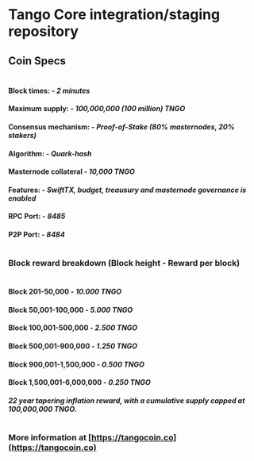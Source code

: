 # Tango Core integration/staging repository

## Coin Specs

#

#### Block times: - *2 minutes* 
#### Maximum supply: - *100,000,000 (100 million) TNGO*
#### Consensus mechanism: - *Proof-of-Stake (80% masternodes, 20% stakers)*
#### Algorithm: - *Quark-hash* 
#### Masternode collateral - *10,000 TNGO*  
#### Features: - *SwiftTX, budget, treausury and masternode governance is enabled* 
#### RPC Port: - *8485* 
#### P2P Port: - *8484* 

#

### Block reward breakdown (Block height - Reward per block)
#
#### Block 201-50,000	  -   *10.000 TNGO*

#### Block 50,001-100,000   -   *5.000 TNGO*

#### Block 100,001-500,000  -   *2.500 TNGO*

#### Block 500,001-900,000  -   *1.250 TNGO*

#### Block 900,001-1,500,000  -  *0.500 TNGO*

#### Block 1,500,001-6,000,000   -   *0.250 TNGO*

#### *22 year tapering inflation reward, with a cumulative supply capped at 100,000,000 TNGO.*

#

### More information at [https://tangocoin.co](https://tangocoin.co)

